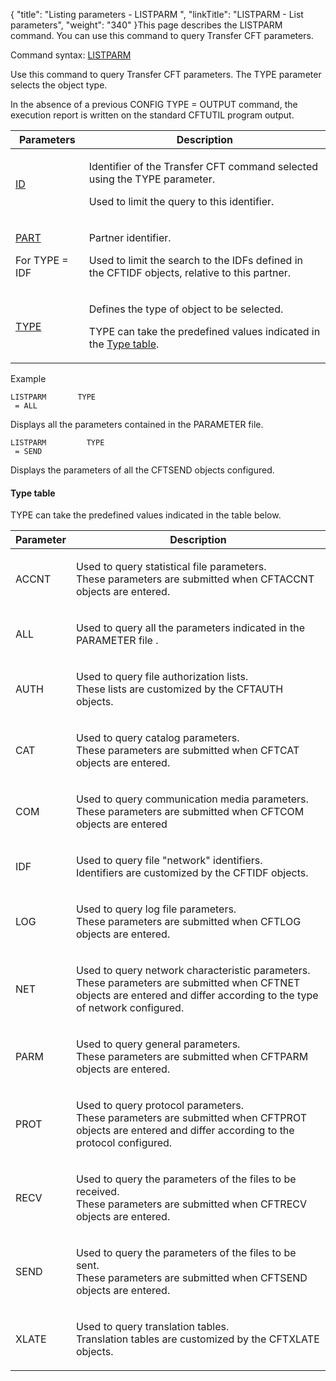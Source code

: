{
    "title": "Listing parameters - LISTPARM ",
    "linkTitle": "LISTPARM - List parameters",
    "weight": "340"
}This page describes the LISTPARM command. You can use this command
to query Transfer CFT parameters.

Command syntax: [LISTPARM](../../../command_summary#LISTPARM)

Use this command to query Transfer CFT parameters. The TYPE parameter selects the object type.

In the absence of a previous CONFIG TYPE = OUTPUT command,
the execution report is written on the standard CFTUTIL program output.

<table>
         
         
         
   
   <thead>
      <tr>
<th class="TableStyle-SynchTableStyle_interop-HeadE-Column1-Header1">Parameters         </th>
<th class="TableStyle-SynchTableStyle_interop-HeadD-Column1-Header1">Description         </th>
      </tr>
   </thead>
   <tbody>
      <tr>
         <td><p><a href="../../../command_summary/parameter_intro/id">ID</a> </p>         </td>
         <td><p>Identifier of the Transfer CFT command selected using the
TYPE parameter.</p>
<p>Used to limit the query to this identifier.</p>         </td>
      </tr>
      <tr>
         <td><p><a href="../../../command_summary/parameter_intro/part">PART</a> </p>
<p>For TYPE = IDF</p>         </td>
         <td><p>Partner identifier.</p>
<p>Used to limit the search to the IDFs defined in the CFTIDF
objects, relative to this partner.</p>         </td>
      </tr>
      <tr>
         <td><p><a href="../../../command_summary/parameter_intro/type">TYPE</a></p>         </td>
         <td><p>Defines the type of object to be selected.</p>
<p>TYPE can take the predefined values indicated in the <a href="#Type_table">Type table</a>.</p>         </td>
      </tr>
   </tbody>
</table>

Example


    LISTPARM       TYPE 
     = ALL

Displays all the parameters contained in the PARAMETER file.


    LISTPARM         TYPE 
     = SEND

Displays the parameters of all the CFTSEND objects configured.

<span id="Type_table"></span>

#### Type table

TYPE can take the predefined values indicated in the table below.

<table>
   <thead>
      <tr>
<th class="TableStyle-SynchTableStyle_interop-HeadE-Column1-Header1">Parameter         </th>
<th class="TableStyle-SynchTableStyle_interop-HeadD-Column1-Header1">Description         </th>
      </tr>
   </thead>
   <tbody>
      <tr>
         <td><p>ACCNT </p>         </td>
         <td><p>Used to query statistical file parameters.<br />
These parameters are submitted when CFTACCNT objects are entered.</p>         </td>
      </tr>
      <tr>
         <td><p>ALL </p>         </td>
         <td><p>Used to query all the parameters indicated in the PARAMETER
file .</p>         </td>
      </tr>
      <tr>
         <td><p>AUTH </p>         </td>
         <td><p>Used to query file authorization lists.<br />
These lists are customized by the CFTAUTH objects. </p>         </td>
      </tr>
      <tr>
         <td><p>CAT </p>         </td>
         <td><p>Used to query catalog parameters.<br />
These parameters are submitted when CFTCAT objects are entered.</p>         </td>
      </tr>
      <tr>
         <td><p>COM </p>         </td>
         <td><p>Used to query communication media parameters.<br />
These parameters are submitted when CFTCOM objects are entered </p>         </td>
      </tr>
      <tr>
         <td><p>IDF </p>         </td>
         <td><p>Used to query file "network" identifiers.<br />
Identifiers are customized by the CFTIDF objects. </p>         </td>
      </tr>
      <tr>
         <td><p>LOG </p>         </td>
         <td><p>Used to query log file parameters.<br />
These parameters are submitted when CFTLOG objects are entered. </p>         </td>
      </tr>
      <tr>
         <td><p>NET </p>         </td>
         <td><p>Used to query network characteristic parameters.<br />
These parameters are submitted when CFTNET objects are entered and differ
according to the type of network configured. </p>         </td>
      </tr>
      <tr>
         <td><p>PARM </p>         </td>
         <td><p>Used to query general parameters.<br />
These parameters are submitted when CFTPARM objects are entered. </p>         </td>
      </tr>
      <tr>
         <td><p>PROT </p>         </td>
         <td><p>Used to query protocol parameters.<br />
These parameters are submitted when CFTPROT objects are entered and differ
according to the protocol configured. </p>         </td>
      </tr>
      <tr>
         <td><p>RECV </p>         </td>
         <td><p>Used to query the parameters of the files to be received.<br />
These parameters are submitted when CFTRECV objects are entered. </p>         </td>
      </tr>
      <tr>
         <td><p>SEND </p>         </td>
         <td><p>Used to query the parameters of the files to be sent.<br />
These parameters are submitted when CFTSEND objects are entered.</p>         </td>
      </tr>
      <tr>
         <td><p>XLATE </p>         </td>
         <td><p>Used to query translation tables.<br />
Translation tables are customized by the CFTXLATE objects. </p>         </td>
      </tr>
   </tbody>
</table>
